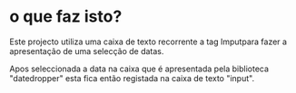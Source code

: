 # o que faz isto?

Este projecto utiliza uma caixa de texto recorrente a tag Imputpara fazer a apresentação de uma selecção de datas.

Apos seleccionada a data na caixa que é apresentada pela biblioteca "datedropper" esta fica então registada na caixa de texto "input".

#